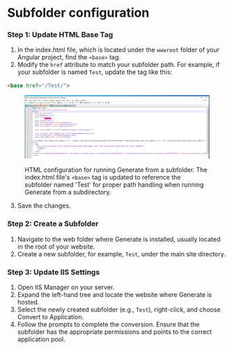 # Subfolder configuration

### Step 1: Update HTML Base Tag

1. In the index.html file, which is located under the `wwwroot` folder of your Angular project, find the `<base>` tag.
2. Modify the `href` attribute to match your subfolder path. For example, if your subfolder is named `Test`, update the tag like this:

```html
<base href="/Test/">
```

<figure><img src="../../.gitbook/assets/Screenshot 2024-09-18 151411.jpg" alt="Screenshot of a Notepad++ editor displaying an index.html file with an updated <base href=&#x22;/Test/&#x22;> tag. The HTML file includes meta tags, viewport settings, and linked resources. It shows the modification step for running the Generate application from a subfolder."><figcaption><p>HTML configuration for running Generate from a subfolder. The index.html file's <code>&#x3C;base></code> tag is updated to reference the subfolder named 'Test' for proper path handling when running Generate from a subdirectory.</p></figcaption></figure>

3. Save the changes.

### Step 2: Create a Subfolder

1. Navigate to the web folder where Generate is installed, usually located in the root of your website.
2. Create a new subfolder, for example, `Test`, under the main site directory.

### Step 3: Update IIS Settings

1. Open IIS Manager on your server.
2. Expand the left-hand tree and locate the website where Generate is hosted.
3. Select the newly created subfolder (e.g., `Test`), right-click, and choose Convert to Application.
4. Follow the prompts to complete the conversion. Ensure that the subfolder has the appropriate permissions and points to the correct application pool.
